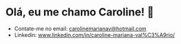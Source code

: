 # Olá, eu me chamo Caroline! 👋

* Contate-me no email: carolinemarianav@hotmail.com
* Linkedin: www.linkedin.com/in/caroline-mariana-val%C3%A9rio/
